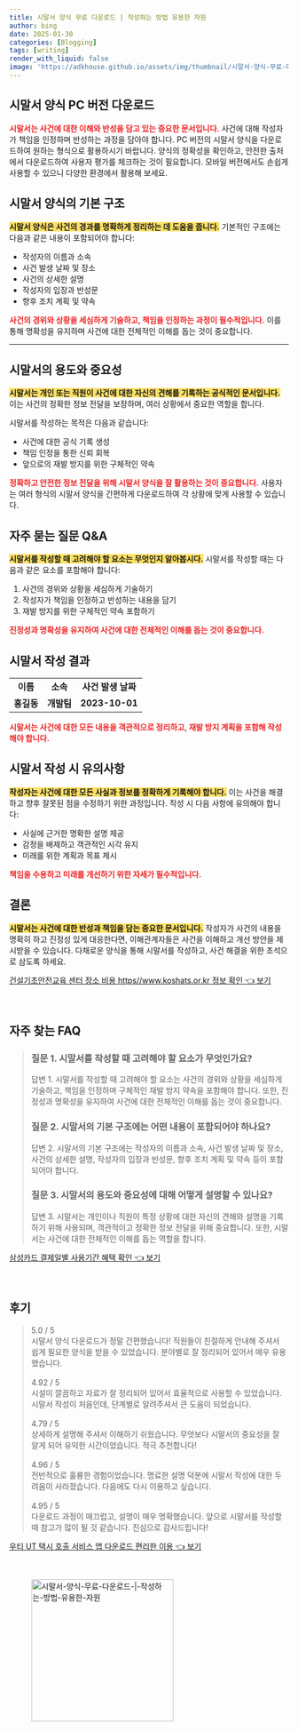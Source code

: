 ```yaml
---
title: 시말서 양식 무료 다운로드 | 작성하는 방법 유용한 자원
author: bing
date: 2025-01-30
categories: [Blogging]
tags: [writing]
render_with_liquid: false
image: 'https://adkhouse.github.io/assets/img/thumbnail/시말서-양식-무료-다운로드-|-작성하는-방법-유용한-자원.webp'
---
```



<h2 id='시말서_다운로드_안내'>시말서 양식 PC 버전 다운로드</h2>

<p><b><span style="color: #ee2323;">시말서는 사건에 대한 이해와 반성을 담고 있는 중요한 문서입니다.</span></b> 사건에 대해 작성자가 책임을 인정하며 반성하는 과정을 담아야 합니다. PC 버전의 시말서 양식을 다운로드하여 원하는 형식으로 활용하시기 바랍니다. 양식의 정확성을 확인하고, 안전한 출처에서 다운로드하여 사용자 평가를 체크하는 것이 필요합니다. 모바일 버전에서도 손쉽게 사용할 수 있으니 다양한 환경에서 활용해 보세요.</p>

<h2 id='시말서_기본_구조'>시말서 양식의 기본 구조</h2>

<p><b><span style="background-color: #ffe066;">시말서 양식은 사건의 경과를 명확하게 정리하는 데 도움을 줍니다.</span></b> 기본적인 구조에는 다음과 같은 내용이 포함되어야 합니다:</p>

<ul>
    <li>작성자의 이름과 소속</li>
    <li>사건 발생 날짜 및 장소</li>
    <li>사건의 상세한 설명</li>
    <li>작성자의 입장과 반성문</li>
    <li>향후 조치 계획 및 약속</li>
</ul>

<p><b><span style="color: #ee2323;">사건의 경위와 상황을 세심하게 기술하고, 책임을 인정하는 과정이 필수적입니다.</span></b> 이를 통해 명확성을 유지하며 사건에 대한 전체적인 이해를 돕는 것이 중요합니다.</p>

<hr />

<h2 id='시말서의_용도와_중요성'>시말서의 용도와 중요성</h2>

<p><b><span style="background-color: #ffe066;">시말서는 개인 또는 직원이 사건에 대한 자신의 견해를 기록하는 공식적인 문서입니다.</span></b> 이는 사건의 정확한 정보 전달을 보장하며, 여러 상황에서 중요한 역할을 합니다.</p>

<p>시말서를 작성하는 목적은 다음과 같습니다:</p>

<ul>
    <li>사건에 대한 공식 기록 생성</li>
    <li>책임 인정을 통한 신뢰 회복</li>
    <li>앞으로의 재발 방지를 위한 구체적인 약속</li>
</ul>

<p><b><span style="color: #ee2323;">정확하고 안전한 정보 전달을 위해 시말서 양식을 잘 활용하는 것이 중요합니다.</span></b> 사용자는 여러 형식의 시말서 양식을 간편하게 다운로드하여 각 상황에 맞게 사용할 수 있습니다.</p>

<h2 id='자주_묻는_질문'>자주 묻는 질문 Q&A</h2>

<p><b><span style="background-color: #ffe066;">시말서를 작성할 때 고려해야 할 요소는 무엇인지 알아봅시다.</span></b> 시말서를 작성할 때는 다음과 같은 요소를 포함해야 합니다:</p>

<ol>
    <li>사건의 경위와 상황을 세심하게 기술하기</li>
    <li>작성자가 책임을 인정하고 반성하는 내용을 담기</li>
    <li>재발 방지를 위한 구체적인 약속 포함하기</li>
</ol>

<p><b><span style="color: #ee2323;">진정성과 명확성을 유지하여 사건에 대한 전체적인 이해를 돕는 것이 중요합니다.</span></b></p>

<h2 id='시말서_작성_결과'>시말서 작성 결과</h2>

<table>
    <tr>
        <td style="text-align: center; height: 17px;"><b>이름</b></td>
        <td style="text-align: center; height: 17px;"><b>소속</b></td>
        <td style="text-align: center; height: 17px;"><b>사건 발생 날짜</b></td>
    </tr>
    <tr>
        <td style="text-align: center; height: 17px;"><b>홍길동</b></td>
        <td style="text-align: center; height: 17px;"><b>개발팀</b></td>
        <td style="text-align: center; height: 17px;"><b>2023-10-01</b></td>
    </tr>
</table>

<p><b><span style="color: #ee2323;">시말서는 사건에 대한 모든 내용을 객관적으로 정리하고, 재발 방지 계획을 포함해 작성해야 합니다.</span></b></p>

<h2 id='시말서_작성_시_유의사항'>시말서 작성 시 유의사항</h2>

<p><b><span style="background-color: #ffe066;">작성자는 사건에 대한 모든 사실과 정보를 정확하게 기록해야 합니다.</span></b> 이는 사건을 해결하고 향후 잘못된 점을 수정하기 위한 과정입니다. 작성 시 다음 사항에 유의해야 합니다:</p>

<ul>
    <li>사실에 근거한 명확한 설명 제공</li>
    <li>감정을 배제하고 객관적인 시각 유지</li>
    <li>미래를 위한 계획과 목표 제시</li>
</ul>

<p><b><span style="color: #ee2323;">책임을 수용하고 미래를 개선하기 위한 자세가 필수적입니다.</span></b></p>

<h2 id='결론'>결론</h2>

<p><b><span style="background-color: #ffe066;">시말서는 사건에 대한 반성과 책임을 담는 중요한 문서입니다.</span></b> 작성자가 사건의 내용을 명확히 하고 진정성 있게 대응한다면, 이해관계자들은 사건을 이해하고 개선 방안을 제시받을 수 있습니다. 다채로운 양식을 통해 시말서를 작성하고, 사건 해결을 위한 초석으로 삼도록 하세요.</p>


<p><a class="click-button" title="건설기초안전교육 센터 장소 비용 https//www.koshats.or.kr 정보 확인" href="https://adkhouse.github.io/posts/%EA%B1%B4%EC%84%A4%EA%B8%B0%EC%B4%88%EC%95%88%EC%A0%84%EA%B5%90%EC%9C%A1-%EC%84%BC%ED%84%B0-%EC%9E%A5%EC%86%8C-%EB%B9%84%EC%9A%A9-httpswww.koshats.or.kr-%EC%A0%95%EB%B3%B4-%ED%99%95%EC%9D%B8/" rel="dofollow">건설기초안전교육 센터 장소 비용 https//www.koshats.or.kr 정보 확인 👈 보기</a></p><br>
<h2 id='자주_찾는_FAQ'>자주 찾는 FAQ</h2>
<div itemscope="" itemtype="https://schema.org/FAQPage">
<blockquote>
<div itemscope="" itemprop="mainEntity" itemtype="https://schema.org/Question">
<h3 itemprop="name">질문 1. 시말서를 작성할 때 고려해야 할 요소가 무엇인가요?</h3>
<div itemscope="" itemprop="acceptedAnswer" itemtype="https://schema.org/Answer">
<span itemprop="text">
<p>답변 1. 시말서를 작성할 때 고려해야 할 요소는 사건의 경위와 상황을 세심하게 기술하고, 책임을 인정하며 구체적인 재발 방지 약속을 포함해야 합니다. 또한, 진정성과 명확성을 유지하여 사건에 대한 전체적인 이해를 돕는 것이 중요합니다.</p>
</span>
</div>
</div>
<div itemscope="" itemprop="mainEntity" itemtype="https://schema.org/Question">
<h3 itemprop="name">질문 2. 시말서의 기본 구조에는 어떤 내용이 포함되어야 하나요?</h3>
<div itemscope="" itemprop="acceptedAnswer" itemtype="https://schema.org/Answer">
<span itemprop="text">
<p>답변 2. 시말서의 기본 구조에는 작성자의 이름과 소속, 사건 발생 날짜 및 장소, 사건의 상세한 설명, 작성자의 입장과 반성문, 향후 조치 계획 및 약속 등이 포함되어야 합니다.</p>
</span>
</div>
</div>
<div itemscope="" itemprop="mainEntity" itemtype="https://schema.org/Question">
<h3 itemprop="name">질문 3. 시말서의 용도와 중요성에 대해 어떻게 설명할 수 있나요?</h3>
<div itemscope="" itemprop="acceptedAnswer" itemtype="https://schema.org/Answer">
<span itemprop="text">
<p>답변 3. 시말서는 개인이나 직원이 특정 상황에 대한 자신의 견해와 설명을 기록하기 위해 사용되며, 객관적이고 정확한 정보 전달을 위해 중요합니다. 또한, 시말서는 사건에 대한 전체적인 이해를 돕는 역할을 합니다.</p>
</span>
</div>
</div>
</blockquote>
</div>
<p><a class="click-button" title="삼성카드 결제일별 사용기간 혜택 확인" href="https://adkhouse.github.io/posts/%EC%82%BC%EC%84%B1%EC%B9%B4%EB%93%9C-%EA%B2%B0%EC%A0%9C%EC%9D%BC%EB%B3%84-%EC%82%AC%EC%9A%A9%EA%B8%B0%EA%B0%84-%ED%98%9C%ED%83%9D-%ED%99%95%EC%9D%B8/" rel="dofollow">삼성카드 결제일별 사용기간 혜택 확인 👈 보기</a></p><br>
<h2 id='후기'>후기</h2>
<div itemscope itemtype="https://schema.org/Product">
  <blockquote>
  <div itemprop="review" itemscope itemtype="https://schema.org/Review">
      <div itemprop="reviewRating" itemscope itemtype="https://schema.org/Rating"> <span itemprop="ratingValue">5.0</span> / <span itemprop="bestRating">5</span> </div>
      <span itemprop="reviewBody">시말서 양식 다운로드가 정말 간편했습니다! 직원들이 친절하게 안내해 주셔서 쉽게 필요한 양식을 받을 수 있었습니다. 분야별로 잘 정리되어 있어서 매우 유용했습니다.</span>
  </div>
  <br>
  <div itemprop="review" itemscope itemtype="https://schema.org/Review">
      <div itemprop="reviewRating" itemscope itemtype="https://schema.org/Rating"> <span itemprop="ratingValue">4.92</span> / <span itemprop="bestRating">5</span> </div>
      <span itemprop="reviewBody">시설이 깔끔하고 자료가 잘 정리되어 있어서 효율적으로 사용할 수 있었습니다. 시말서 작성이 처음인데, 단계별로 알려주셔서 큰 도움이 되었습니다.</span>
  </div>
  <br>
  <div itemprop="review" itemscope itemtype="https://schema.org/Review">
      <div itemprop="reviewRating" itemscope itemtype="https://schema.org/Rating"> <span itemprop="ratingValue">4.79</span> / <span itemprop="bestRating">5</span> </div>
      <span itemprop="reviewBody">상세하게 설명해 주셔서 이해하기 쉬웠습니다. 무엇보다 시말서의 중요성을 잘 알게 되어 유익한 시간이었습니다. 적극 추천합니다!</span>
  </div>
  <br>
  <div itemprop="review" itemscope itemtype="https://schema.org/Review">
      <div itemprop="reviewRating" itemscope itemtype="https://schema.org/Rating"> <span itemprop="ratingValue">4.96</span> / <span itemprop="bestRating">5</span> </div>
      <span itemprop="reviewBody">전반적으로 훌륭한 경험이었습니다. 명료한 설명 덕분에 시말서 작성에 대한 두려움이 사라졌습니다. 다음에도 다시 이용하고 싶습니다.</span>
  </div>
  <br>
  <div itemprop="review" itemscope itemtype="https://schema.org/Review">
      <div itemprop="reviewRating" itemscope itemtype="https://schema.org/Rating"> <span itemprop="ratingValue">4.95</span> / <span itemprop="bestRating">5</span> </div>
      <span itemprop="reviewBody">다운로드 과정이 매끄럽고, 설명이 매우 명확했습니다. 앞으로 시말서를 작성할 때 참고가 많이 될 것 같습니다. 진심으로 감사드립니다!</span>
  </div>
  </blockquote>
</div>
<p><a class="click-button" title="우티 UT 택시 호출 서비스 앱 다운로드 편리한 이용" href="https://adkhouse.github.io/posts/%EC%9A%B0%ED%8B%B0-UT-%ED%83%9D%EC%8B%9C-%ED%98%B8%EC%B6%9C-%EC%84%9C%EB%B9%84%EC%8A%A4-%EC%95%B1-%EB%8B%A4%EC%9A%B4%EB%A1%9C%EB%93%9C-%ED%8E%B8%EB%A6%AC%ED%95%9C-%EC%9D%B4%EC%9A%A9/" rel="dofollow">우티 UT 택시 호출 서비스 앱 다운로드 편리한 이용 👈 보기</a></p><br>
<figure class="image"><img src="https://adkhouse.github.io/assets/img/thumbnail/시말서-양식-무료-다운로드-|-작성하는-방법-유용한-자원.webp" alt="시말서-양식-무료-다운로드-|-작성하는-방법-유용한-자원" width="256" height="256"></figure>